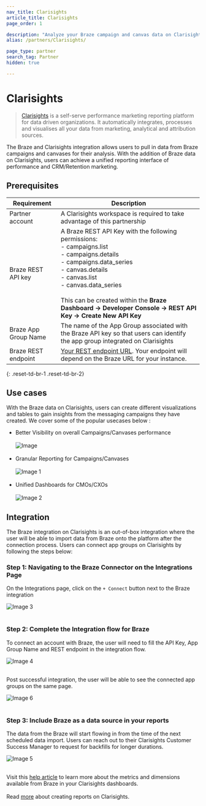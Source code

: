 ```yaml
---
nav_title: Clarisights
article_title: Clarisights
page_order: 1

description: "Analyze your Braze campaign and canvas data on Clarisights"
alias: /partners/Clarisights/

page_type: partner
search_tag: Partner
hidden: true

---
```


# Clarisights

> [Clarisights][2] is a self-serve performance marketing reporting platform for data driven organizations. It automatically integrates, processes and visualises all your data from marketing, analytical and attribution sources.

The Braze and Clarisights integration allows users to pull in data from Braze campaigns and canvases for their analysis. With the addition of Braze data on Clarisights, users can achieve a unified reporting interface of performance and CRM/Retention marketing.

## Prerequisites

| Requirement | Description |
| ----------- | ----------- |
| Partner account | A Clarisights workspace is required to take advantage of this partnership |
| Braze REST API key | A Braze REST API Key with the following permissions:  <br> - campaigns.list <br>  - campaigns.details<br> - campaigns.data_series <br> - canvas.details<br> - canvas.list <br>  - canvas.data_series <br><br> This can be created within the __Braze Dashboard -> Developer Console -> REST API Key -> Create New API Key__ |
| Braze App Group Name | The name of the App Group associated with the Braze API key so that users can identify the app group integrated on Clarisights|
| Braze REST endpoint | [Your REST endpoint URL][1]. Your endpoint will depend on the Braze URL for your instance. |
{: .reset-td-br-1 .reset-td-br-2}

## Use cases

With the Braze data on Clarisights, users can create different visualizations and tables to gain insights from the messaging campaigns they have created. We cover some of the popular usecases below :

- Better Visibility on overall Campaigns/Canvases performance <br><br>
![Image][3]<br><br>
- Granular Reporting for Campaigns/Canvases <br><br>
![Image 1][5]<br><br>
- Unified Dashboards for CMOs/CXOs<br><br>
![Image 2][4]<br>

## Integration

The Braze integration on Clarisights is an out-of-box integration where the user will be able to import data from Braze onto the platform after the connection process. Users can connect app groups on Clarisights by following the steps below:

### Step 1: Navigating to the Braze Connector on the Integrations Page

On the Integrations page, click on the ```+ Connect``` button next to the Braze integration

![Image 3][6]<br><br>

### Step 2: Complete the Integration flow for Braze

To connect an account with Braze, the user will need to fill the API Key, App Group Name and REST endpoint in the integration flow.

![Image 4][7]<br><br>

Post successful integration, the user will be able to see the connected app groups on the same page.

![Image 6][9]<br><br>

### Step 3: Include Braze as a data source in your reports

The data from the Braze will start flowing in from the time of the next scheduled data import. Users can reach out to their Clarisights Customer Success Manager to request for backfills for longer durations.

![Image 5][8]<br><br>

Visit this [help article][10] to learn more about the metrics and dimensions available from Braze in your Clarisights dashboards.
<br><br>
Read [more][11] about creating reports on Clarisights.


[1]: {{site.baseurl}}/developer_guide/rest_api/basics/#endpoints
[2]: https://clarisights.com
[3]: {{site.baseurl}}/assets/img/Clarisights/overall_view.png
[4]: {{site.baseurl}}/assets/img/Clarisights/unified_dashboard.png
[5]: {{site.baseurl}}/assets/img/Clarisights/granular_reporting.png
[6]: {{site.baseurl}}/assets/img/Clarisights/integrations.png
[7]: {{site.baseurl}}/assets/img/Clarisights/braze_flow.png
[8]: {{site.baseurl}}/assets/img/Clarisights/braze_report.png
[9]: {{site.baseurl}}/assets/img/Clarisights/connected.png
[10]: https://help.clarisights.com/en/articles/5670864-braze-metrics-and-dimensions
[11]: https://help.clarisights.com/en/articles/1421478-creating-a-report-using-clarisights
